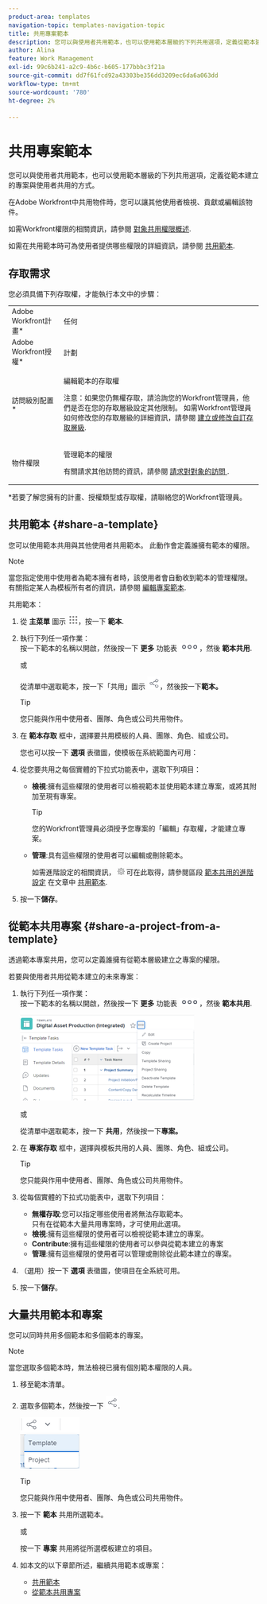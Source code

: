 ```yaml
---
product-area: templates
navigation-topic: templates-navigation-topic
title: 共用專案範本
description: 您可以與使用者共用範本，也可以使用範本層級的下列共用選項，定義從範本建立的專案與使用者共用的方式。
author: Alina
feature: Work Management
exl-id: 99c6b241-a2c9-4b6c-b605-177bbbc3f21a
source-git-commit: dd7f61fcd92a43303be356dd3209ec6da6a063dd
workflow-type: tm+mt
source-wordcount: '780'
ht-degree: 2%

---
```


# 共用專案範本

您可以與使用者共用範本，也可以使用範本層級的下列共用選項，定義從範本建立的專案與使用者共用的方式。

在Adobe Workfront中共用物件時，您可以讓其他使用者檢視、貢獻或編輯該物件。

如需Workfront權限的相關資訊，請參閱 [對象共用權限概述](../../../workfront-basics/grant-and-request-access-to-objects/sharing-permissions-on-objects-overview.md).

如需在共用範本時可為使用者提供哪些權限的詳細資訊，請參閱 [共用範本](../../../workfront-basics/grant-and-request-access-to-objects/share-a-template.md).

## 存取需求

您必須具備下列存取權，才能執行本文中的步驟：

<table style="table-layout:auto"> 
 <col> 
 <col> 
 <tbody> 
  <tr> 
   <td role="rowheader">Adobe Workfront計畫*</td> 
   <td> <p>任何 </p> </td> 
  </tr> 
  <tr> 
   <td role="rowheader">Adobe Workfront授權*</td> 
   <td> <p>計劃 </p> </td> 
  </tr> 
  <tr> 
   <td role="rowheader">訪問級別配置*</td> 
   <td> <p>編輯範本的存取權</p> <p>注意：如果您仍無權存取，請洽詢您的Workfront管理員，他們是否在您的存取層級設定其他限制。 如需Workfront管理員如何修改您的存取層級的詳細資訊，請參閱 <a href="../../../administration-and-setup/add-users/configure-and-grant-access/create-modify-access-levels.md" class="MCXref xref">建立或修改自訂存取層級</a>.</p> </td> 
  </tr> 
  <tr> 
   <td role="rowheader">物件權限</td> 
   <td> <p>管理範本的權限</p> <p>有關請求其他訪問的資訊，請參閱 <a href="../../../workfront-basics/grant-and-request-access-to-objects/request-access.md" class="MCXref xref">請求對對象的訪問 </a>.</p> </td> 
  </tr> 
 </tbody> 
</table>

&#42;若要了解您擁有的計畫、授權類型或存取權，請聯絡您的Workfront管理員。

## 共用範本 {#share-a-template}

您可以使用範本共用與其他使用者共用範本。 此動作會定義誰擁有範本的權限。

>[!NOTE]
>
>當您指定使用中使用者為範本擁有者時，該使用者會自動收到範本的管理權限。 有關指定某人為模板所有者的資訊，請參閱 [編輯專案範本](../../../manage-work/projects/create-and-manage-templates/edit-templates.md).

共用範本：

1. 從 **主菜單** 圖示 ![](assets/main-menu-icon.png)，按一下 **範本**.

1. 執行下列任一項作業：\
   按一下範本的名稱以開啟，然後按一下 **更多** 功能表 ![](assets/qs-more-icon-on-an-object.png)，然後 **範本共用**.

   或

   從清單中選取範本，按一下「共用」圖示 ![](assets/share-icon.png)，然後按一下&#x200B;**範本。**

   >[!TIP]
   >
   >您只能與作用中使用者、團隊、角色或公司共用物件。

1. 在 **範本存取** 框中，選擇要共用模板的人員、團隊、角色、組或公司。

   您也可以按一下 **選項** 表徵圖，使模板在系統範圍內可用：

1. 從您要共用之每個實體的下拉式功能表中，選取下列項目：

   * **檢視**:擁有這些權限的使用者可以檢視範本並使用範本建立專案，或將其附加至現有專案。

      >[!TIP]
      >
      >您的Workfront管理員必須授予您專案的「編輯」存取權，才能建立專案。

   * **管理**:具有這些權限的使用者可以編輯或刪除範本。

      如需進階設定的相關資訊， ![](assets/gear-icon-in-access-levels.png) 可在此取得，請參閱區段 [範本共用的進階設定](../../../workfront-basics/grant-and-request-access-to-objects/share-a-template.md#template-permissions) 在文章中 [共用範本](../../../workfront-basics/grant-and-request-access-to-objects/share-a-template.md).

1. 按一下&#x200B;**儲存**。

## 從範本共用專案 {#share-a-project-from-a-template}

透過範本專案共用，您可以定義誰擁有從範本層級建立之專案的權限。

若要與使用者共用從範本建立的未來專案：

1. 執行下列任一項作業：\
   按一下範本的名稱以開啟，然後按一下 **更多** 功能表 ![](assets/qs-more-icon-on-an-object.png)，然後 **範本共用**.

   ![從範本共用專案](assets/project-sharing-on-template-nwe-2022-350x172.png)

   或

   從清單中選取範本，按一下 **共用**，然後按一下&#x200B;**專案。**

1. 在 **專案存取** 框中，選擇與模板共用的人員、團隊、角色、組或公司。

   >[!TIP]
   >
   >您只能與作用中使用者、團隊、角色或公司共用物件。

1. 從每個實體的下拉式功能表中，選取下列項目：

   * **無權存取**:您可以指定哪些使用者將無法存取範本。\
      只有在從範本大量共用專案時，才可使用此選項。 
   * **檢視**:擁有這些權限的使用者可以檢視從範本建立的專案。
   * **Contribute**:擁有這些權限的使用者可以參與從範本建立的專案 
   * **管理**:擁有這些權限的使用者可以管理或刪除從此範本建立的專案。

1. （選用）按一下 **選項** 表徵圖，使項目在全系統可用。
1. 按一下&#x200B;**儲存**。

<!--
<div data-mc-conditions="QuicksilverOrClassic.Draft mode">
<h3>Overview of project sharing from other sources</h3>
<p>You may already have been assigned access to projects from other areas of Workfront. <br>You may have been assigned access to projects from the following areas: </p>
<ul>
<li>When a project is created<br>For more information about sharing projects when the project is created, see the "Access" section in <a href="../../../manage-work/projects/manage-projects/edit-projects.md" class="MCXref xref">Edit projects</a>.</li>
<li>When your Workfront administrator sets user access levels<br>For more information about setting access levels, see <a href="../../../administration-and-setup/add-users/configure-and-grant-access/create-modify-access-levels.md" class="MCXref xref">Create or modify custom access levels</a>.</li>
<li>When using the project access template</li>
</ul>
<p>When using the Template Project Sharing feature, if a user's access to a project is View, but you set the access permissions for Template Project Sharing to Manage, the user will have Manage permission for every project created using this specific template. The user will only have View permission for the other projects they are on.</p>
</div>
-->

## 大量共用範本和專案

您可以同時共用多個範本和多個範本的專案。

>[!NOTE]
>
>當您選取多個範本時，無法檢視已擁有個別範本權限的人員。

1. 移至範本清單。
1. 選取多個範本，然後按一下 ![共用](assets/share-icon.png).

   ![大量共用範本或專案](assets/share-templates-projects-in-bulk-link-in-toolbar-nwe-2022.png)

   >[!TIP]
   >
   >您只能與作用中使用者、團隊、角色或公司共用物件。

1. 按一下 **範本** 共用所選範本。

   或

   按一下 **專案** 共用將從所選模板建立的項目。

1. 如本文的以下章節所述，繼續共用範本或專案：

   * [共用範本](#share-a-template)
   * [從範本共用專案](#share-a-project-from-a-template)
